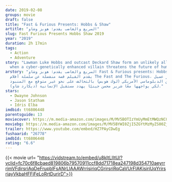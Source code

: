 ```yaml
---
date: 2019-02-08
groups: movie
draft: false
title: "Fast & Furious Presents: Hobbs & Shaw"
artitle: "السريع والغاضب يقدم: هوبز وشاو"
slug: Fast Furious Presents Hobbs Shaw 2019
year: "2019"
duration: 2h 17min
tags:
  - Action
  - Adventure
story: "Lawman Luke Hobbs and outcast Deckard Shaw form an unlikely alliance
  when a cyber-genetically enhanced villain threatens the future of humanity. "
arstory: "السريع والغاضب يقدم: هوبز وشاو Fast & Furious presents: Hobbs & Shaw
  يقدم الفيلم قصة منفصلة عن سلسلة أفلام The Fast and The Furious، حيث يقرر عميل
  اﻷمن الدبلوماسي اﻷمريكي (لوك هوبس) بالتحالف على نحو غير متوقع مع المنبوذ
  (ديكارد شاو) لكي يواجهها معًا شرير محسن جينيًا يهدد مستقبل الإنسانية."
stars:
  - Dwayne Johnson
  - Jason Statham
  - Idris Elba
imdbid: tt6806448
parentsguide: 13
moviecover: https://m.media-amazon.com/images/M/MV5BOTIzYmUyMmEtMWQzNC00YzExLTk3MzYtZTUzYjMyMmRiYzIwXkEyXkFqcGdeQXVyMDM2NDM2MQ@@._V1_FMjpg_UY877_.jpg
moviebg: https://m.media-amazon.com/images/M/MV5BYWI0ZjI5ZGYtMzMyZS00ZjdkLWFkYzgtMjlkYmVkZTAwODRjXkEyXkFqcGdeQXVyMTkxNjUyNQ@@._V1_SX1777_CR0,0,1777,943_AL_.jpg
trailer: https://www.youtube.com/embed/HZ7PAyCDwEg
fushaarid: "26778"
imdbId: tt6806448
rating: "6.6"
---
```


{{< movie url= "https://vidstream.to/embed/u8kItLlItU/?vclid=fc70c6f8cbaed819806b79570911ccf8dd71718ea247198d354710aeyrrrimVFdirsriAqDeFrupblFsANrLlAAAWrrisiriqCGrirsriRqCaVUrFIAKisiriUqYrirsriayVkbaHFFiFeLoRrtDurirD">}}
